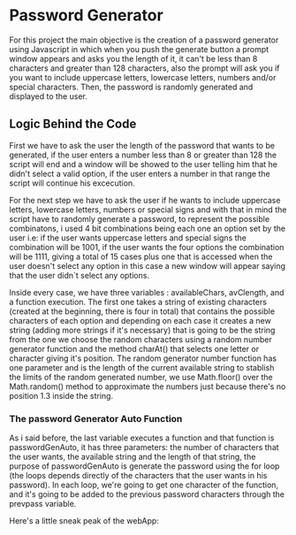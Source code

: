 # Password Generator

For this project the main objective is the creation of a password generator using Javascript in which when you push the generate button a prompt window appears and asks you the length of it, it can't be less than 8 characters and greater than 128 characters, also the prompt will ask you if you want to include uppercase letters, lowercase letters, numbers and/or special characters. Then, the password is randomly generated and displayed to the user.

## Logic Behind the Code

First we have to ask the user the length of the password that wants to be generated, if the user enters a number less than 8 or greater than 128 the script will end and a window will be showed to the user telling him that he didn't select a valid option, if the user enters a number in that range the script will continue his excecution.

For the next step we have to ask the user if he wants to include uppercase letters, lowercase letters, numbers or special signs and with that in mind the script have to randomly generate a password, to represent the possible combinatons, i used 4 bit combinations being each one an option set by the user i.e: if the user wants uppercase letters and special signs the combination will be 1001, if the user wants the four options the combination will be 1111, giving a total of 15 cases plus one that is accessed when the user doesn't select any option in this case a new window will appear saying that the user didn´t select any options.

Inside every case, we have three variables : availableChars, avClength, and a function execution. The first one takes a string of existing characters (created at the beginning, there is four in total) that contains the possible characters of each option and depending on each case it creates a new string (adding more strings if it's necessary) that is going to be the string from the one we choose the random characters using a random number generator function and the method charAt() that selects one letter or character giving it's position. The random generator number function has one parameter and is the length of the current available string to stablish the limits of the random generated number, we use Math.floor() over the Math.random() method to approximate the numbers just because there's no position 1.3 inside the string.

### The password Generator Auto Function

As i said before, the last variable executes a function and that function is passwordGenAuto, it has three parameters: the number of characters that the user wants, the available string and the length of that string, the purpose of passwordGenAuto is generate the password using the for loop (the loops depends directly of the characters that the user wants in his password). In each loop, we're going to get one character of the function, and it's going to be added to the previous password characters through the prevpass variable.

Here's a little sneak peak of the webApp:
